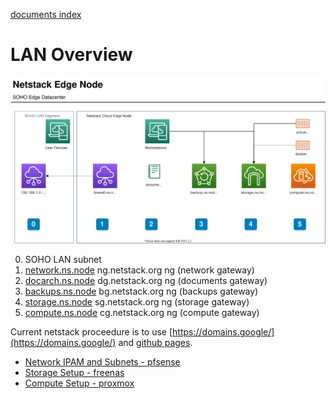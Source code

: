 [documents index](../)
# LAN Overview

![netstackEdgeNode](./netstackEdgeNode.svg)

0. SOHO LAN subnet
1. [network.ns.node](https://192.168.100.1) ng.netstack.org ng (network gateway)
2. [docarch.ns.node](https://192.168.100.2) dg.netstack.org ng (documents gateway)
3. [backups.ns.node](https://192.168.100.3) bg.netstack.org ng (backups gateway)
4. [storage.ns.node](https://192.168.100.4) sg.netstack.org ng (storage gateway)
5. [compute.ns.node](https://192.168.100.5) cg.netstack.org ng (compute gateway)

Current netstack proceedure is to use [https://domains.google/](https://domains.google/) and [github pages](https://github.com).

- [Network IPAM and Subnets - pfsense](./lan/network/pfsense/)
- [Storage Setup - freenas](./lan/storage/freenas/)
- [Compute Setup - proxmox](./lan/compute/proxmox/)
